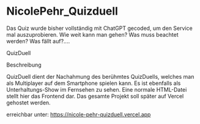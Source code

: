 # NicolePehr_Quizduell

Das Quiz wurde bisher vollständig mit ChatGPT gecoded, um den Service mal auszuprobieren. Wie weit kann man gehen? Was muss beachtet werden? Was fällt auf?....

QuizDuell

Beschreibung

QuizDuell dient der Nachahmung des berühmtes QuizDuells, welches man als Multiplayer auf dem Smartphone spielen kann. Es ist ebenfalls als Unterhaltungs-Show im Fernsehen zu sehen.
Eine normale HTML-Datei stellt hier das Frontend dar.
Das gesamte Projekt soll später auf Vercel gehostet werden.

erreichbar unter: https://nicole-pehr-quizduell.vercel.app
